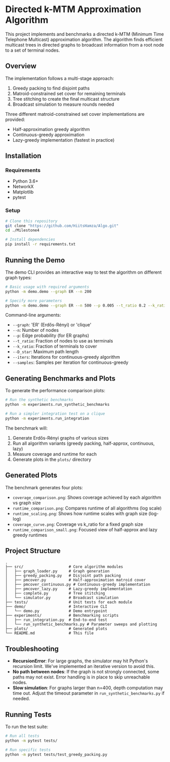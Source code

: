 # Directed k-MTM Approximation Algorithm

This project implements and benchmarks a directed k-MTM (Minimum Time Telephone Multicast) approximation algorithm. The algorithm finds efficient multicast trees in directed graphs to broadcast information from a root node to a set of terminal nodes.

## Overview

The implementation follows a multi-stage approach:
1. Greedy packing to find disjoint paths
2. Matroid-constrained set cover for remaining terminals
3. Tree stitching to create the final multicast structure
4. Broadcast simulation to measure rounds needed

Three different matroid-constrained set cover implementations are provided:
- Half-approximation greedy algorithm
- Continuous-greedy approximation
- Lazy-greedy implementation (fastest in practice)

## Installation

### Requirements

- Python 3.6+
- NetworkX
- Matplotlib
- pytest

### Setup

```bash
# Clone this repository
git clone "https://github.com/HiitsHamza/Algo.git"
cd ./Milestone4

# Install dependencies
pip install -r requirements.txt
```

## Running the Demo

The demo CLI provides an interactive way to test the algorithm on different graph types:

```bash
# Basic usage with required arguments
python -m demo.demo --graph ER --n 200

# Specify more parameters
python -m demo.demo --graph ER --n 500 --p 0.005 --t_ratio 0.2 --k_ratio 0.6 --D_star 3 --iters 20 --samples 20
```

Command-line arguments:
- `--graph`: 'ER' (Erdős-Rényi) or 'clique'
- `--n`: Number of nodes
- `--p`: Edge probability (for ER graphs)
- `--t_ratio`: Fraction of nodes to use as terminals
- `--k_ratio`: Fraction of terminals to cover
- `--D_star`: Maximum path length
- `--iters`: Iterations for continuous-greedy algorithm
- `--samples`: Samples per iteration for continuous-greedy

## Generating Benchmarks and Plots

To generate the performance comparison plots:

```bash
# Run the synthetic benchmarks
python -m experiments.run_synthetic_benchmarks

# Run a simpler integration test on a clique
python -m experiments.run_integration
```

The benchmark will:
1. Generate Erdős-Rényi graphs of various sizes
2. Run all algorithm variants (greedy packing, half-approx, continuous, lazy)
3. Measure coverage and runtime for each
4. Generate plots in the `plots/` directory

## Generated Plots

The benchmark generates four plots:
- `coverage_comparison.png`: Shows coverage achieved by each algorithm vs graph size
- `runtime_comparison.png`: Compares runtime of all algorithms (log scale)
- `runtime_scaling.png`: Shows how runtime scales with graph size (log-log)
- `coverage_curve.png`: Coverage vs k_ratio for a fixed graph size
- `runtime_comparison_small.png`: Focused view of half-approx and lazy greedy runtimes

## Project Structure

```
.
├── src/                    # Core algorithm modules
│   ├── graph_loader.py     # Graph generation
│   ├── greedy_packing.py   # Disjoint path packing
│   ├── pmcover.py          # Half-approximation matroid cover
│   ├── pmcover_continuous.py # Continuous-greedy implementation
│   ├── pmcover_lazy.py     # Lazy-greedy implementation
│   ├── complete.py         # Tree stitching
│   └── simulator.py        # Broadcast simulation
├── tests/                  # Unit tests for each module
├── demo/                   # Interactive CLI
│   └── demo.py             # Demo entrypoint
├── experiments/            # Benchmarking scripts
│   ├── run_integration.py  # End-to-end test
│   └── run_synthetic_benchmarks.py # Parameter sweeps and plotting
├── plots/                  # Generated plots
└── README.md               # This file
```

## Troubleshooting

- **RecursionError**: For large graphs, the simulator may hit Python's recursion limit. We've implemented an iterative version to avoid this.
- **No path between nodes**: If the graph is not strongly connected, some paths may not exist. Error handling is in place to skip unreachable nodes.
- **Slow simulation**: For graphs larger than n=400, depth computation may time out. Adjust the timeout parameter in `run_synthetic_benchmarks.py` if needed.

## Running Tests

To run the test suite:

```bash
# Run all tests
python -m pytest tests/

# Run specific tests
python -m pytest tests/test_greedy_packing.py
```
